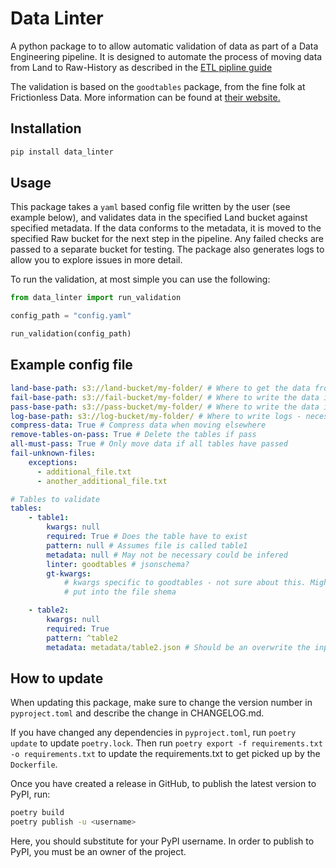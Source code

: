 # Data Linter

A python package to to allow automatic validation of data as part of a Data Engineering pipeline. It is designed to automate the process of moving data from Land to Raw-History as described in the [ETL pipline guide](https://github.com/moj-analytical-services/etl-pipeline-example)

The validation is based on the `goodtables` package, from the fine folk at Frictionless Data. More information can be found at [their website.](https://frictionlessdata.io/tooling/goodtables/#check-it-out)

## Installation

```bash
pip install data_linter
```

## Usage

This package takes a `yaml` based config file written by the user (see example below), and validates data in the specified Land bucket against specified metadata. If the data conforms to the metadata, it is moved to the specified Raw bucket for the next step in the pipeline. Any failed checks are passed to a separate bucket for testing. The package also generates logs to allow you to explore issues in more detail.

To run the validation, at most simple you can use the following:

```python
from data_linter import run_validation

config_path = "config.yaml"

run_validation(config_path)
```

## Example config file

```yaml
land-base-path: s3://land-bucket/my-folder/ # Where to get the data from
fail-base-path: s3://fail-bucket/my-folder/ # Where to write the data if failed validation
pass-base-path: s3://pass-bucket/my-folder/ # Where to write the data if passed validation
log-base-path: s3://log-bucket/my-folder/ # Where to write logs - necessary should be centralised? based on repo names maybe
compress-data: True # Compress data when moving elsewhere
remove-tables-on-pass: True # Delete the tables if pass 
all-must-pass: True # Only move data if all tables have passed
fail-unknown-files:
    exceptions: 
      - additional_file.txt
      - another_additional_file.txt

# Tables to validate
tables:
    - table1:
        kwargs: null
        required: True # Does the table have to exist
        pattern: null # Assumes file is called table1
        metadata: null # May not be necessary could be infered
        linter: goodtables # jsonschema?
        gt-kwargs:
            # kwargs specific to goodtables - not sure about this. Might be better to 
            # put into the file shema

    - table2:
        kwargs: null
        required: True
        pattern: ^table2
        metadata: metadata/table2.json # Should be an overwrite the input here is what it should infered as if set to None
```

## How to update

When updating this package, make sure to change the version number in `pyproject.toml` and describe the change in CHANGELOG.md.

If you have changed any dependencies in `pyproject.toml`, run `poetry update` to update `poetry.lock`. 
Then run `poetry export -f requirements.txt -o requirements.txt` to update the requirements.txt to get picked up by the `Dockerfile`.

Once you have created a release in GitHub, to publish the latest version to PyPI, run:

```bash
poetry build
poetry publish -u <username>
```

Here, you should substitute <username> for your PyPI username. In order to publish to PyPI, you must be an owner of the project.